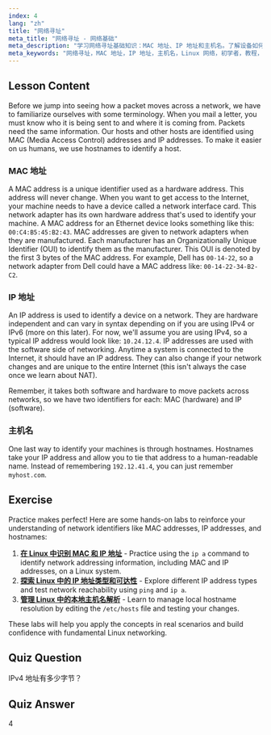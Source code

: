```yaml
---
index: 4
lang: "zh"
title: "网络寻址"
meta_title: "网络寻址 - 网络基础"
meta_description: "学习网络寻址基础知识：MAC 地址、IP 地址和主机名。了解设备如何在网络上通信。开始您的 Linux 网络之旅！"
meta_keywords: "网络寻址，MAC 地址，IP 地址，主机名，Linux 网络，初学者，教程，指南"
---
```


## Lesson Content

Before we jump into seeing how a packet moves across a network, we have to familiarize ourselves with some terminology. When you mail a letter, you must know who it is being sent to and where it is coming from. Packets need the same information. Our hosts and other hosts are identified using MAC (Media Access Control) addresses and IP addresses. To make it easier on us humans, we use hostnames to identify a host.

### MAC 地址

A MAC address is a unique identifier used as a hardware address. This address will never change. When you want to get access to the Internet, your machine needs to have a device called a network interface card. This network adapter has its own hardware address that's used to identify your machine. A MAC address for an Ethernet device looks something like this: `00:C4:B5:45:B2:43`. MAC addresses are given to network adapters when they are manufactured. Each manufacturer has an Organizationally Unique Identifier (OUI) to identify them as the manufacturer. This OUI is denoted by the first 3 bytes of the MAC address. For example, Dell has `00-14-22`, so a network adapter from Dell could have a MAC address like: `00-14-22-34-B2-C2`.

### IP 地址

An IP address is used to identify a device on a network. They are hardware independent and can vary in syntax depending on if you are using IPv4 or IPv6 (more on this later). For now, we'll assume you are using IPv4, so a typical IP address would look like: `10.24.12.4`. IP addresses are used with the software side of networking. Anytime a system is connected to the Internet, it should have an IP address. They can also change if your network changes and are unique to the entire Internet (this isn't always the case once we learn about NAT).

Remember, it takes both software and hardware to move packets across networks, so we have two identifiers for each: MAC (hardware) and IP (software).

### 主机名

One last way to identify your machines is through hostnames. Hostnames take your IP address and allow you to tie that address to a human-readable name. Instead of remembering `192.12.41.4`, you can just remember `myhost.com`.

## Exercise

Practice makes perfect! Here are some hands-on labs to reinforce your understanding of network identifiers like MAC addresses, IP addresses, and hostnames:

1. **[在 Linux 中识别 MAC 和 IP 地址](https://labex.io/zh/labs/comptia-identify-mac-and-ip-addresses-in-linux-592731)** - Practice using the `ip a` command to identify network addressing information, including MAC and IP addresses, on a Linux system.
2. **[探索 Linux 中的 IP 地址类型和可达性](https://labex.io/zh/labs/comptia-explore-ip-address-types-and-reachability-in-linux-592780)** - Explore different IP address types and test network reachability using `ping` and `ip a`.
3. **[管理 Linux 中的本地主机名解析](https://labex.io/zh/labs/comptia-manage-local-hostname-resolution-in-linux-592792)** - Learn to manage local hostname resolution by editing the `/etc/hosts` file and testing your changes.

These labs will help you apply the concepts in real scenarios and build confidence with fundamental Linux networking.

## Quiz Question

IPv4 地址有多少字节？

## Quiz Answer

4
